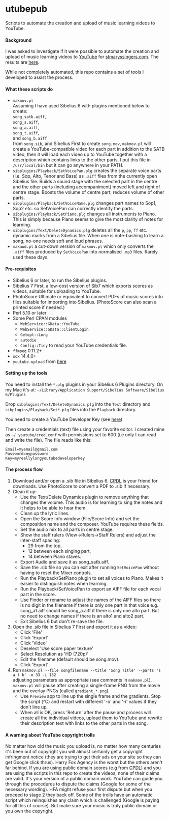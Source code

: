 # utubepub


Scripts to automate the creation and upload of music learning videos to YouTube.

#### Background

I was asked to investigate if it were possible to automate the creation and upload of music learning videos to [YouTube](youtube.com) for [stmaryssingers.com](stmaryssingers.com). The results are [here](http://www.youtube.com/user/StMSSyd).

While not completely automated, this repo contains a set of tools I developed to assist the process.

#### What these scripts do

* `makmov.pl`  
	Assuming I have used Sibelius 6 with plugins mentioned below to create:  
	`song_satb.aiff`,  
	`song_s.aiff`,  
	`song_a.aiff`,  
	`song_t.aiff`,  
	and `song_b.aiff`  
from `song.sib`, 
and Sibelius First to create `song.mov`,
`makmov.pl` will create a YouTube-compatible video for each part in addition to the
SATB video, then it will load each video up to YouTube together with a description
which contains links to the other parts. I put this file in `/usr/local/bin` but it can go anywhere in your PATH.
* `sibplugins/Playback/SetVoicePan.plg` creates the separate voice parts (i.e. Sop, Alto, Tenor and Bass) as `.aiff` files from the currently open Sibelius file. Builds a sound stage with the selected part in the centre and the other parts (including accompaniment) moved left and right of centre stage. Boosts the volume of centre part, reduces volume of other parts.
* `sibplugins/Playback/SetVoiceName.plg` changes part names to Sop1, Sop2 etc. so SetVoicePan can correctly identify the parts.
* `sibplugins/Playback/SetPiano.plg` changes all instruments to Piano. This is simply because Piano seems to give the most clarity of notes for learning.
* `sibplugins/Text/DeleteDynamics.plg` deletes all the `p`, `pp`, `ff` etc. dynamic marks from a Sibelius file. When one is note-bashing to learn a song, no-one needs soft and loud phrases.
* `makaud.pl` a cut-down version of `makmov.pl` which only converts the `.aiff` files produced by `SetVoicePan` into normalised `.mp3` files. Rarely used these days.
 
#### Pre-requisites
* Sibelius 6 or later, to run the Sibelius plugins.
* Sibelius 7 First, a low-cost version of Sib7 which exports scores as videos, suitable for uploading to YouTube.
* PhotoScore Ultimate or equivalent to convert PDFs of music scores into files suitable for importing into Sibelius. (PhotoScore can also scan a printed score if needed.)
* Perl 5.10 or later
* Some Perl CPAN modules
	* `WebService::GData::YouTube`
	* `WebService::GData::ClientLogin`
	* `Getopt::Long`
	* `autodie`
	* `Config::Tiny` to read your YouTube credentials file.
* `ffmpeg` 0.11.2+
* `sox` 14.4.0+
* `youtube-upload` from [here](http://code.google.com/p/youtube-upload)

#### Setting up the tools
You need to install the `*.plg` plugins in your Sibelius 6 Plugins directory. On my Mac it's at:
`~/Library/Application Support/Sibelius Software/Sibelius 6/Plugins`

Drop `sibplugins/Text/DeleteDynamics.plg` into the `Text` directory and `sibplugins/Playback/Set*.plg` files into the `Playback` directory.

You need to create a YouTube Developer Key (see [here](https://developers.google.com/youtube/2.0/developers_guide_protocol_uploading_videos))

Then create a credentials (text) file using your favorite editor. I created mine as `~/.youtube/cred.conf` with permissions set to 600 (i.e only I can read and write the file). The file reads like this:

	Email=myemail@gmail.com
	Password=mypassword
	Key=myreallylongyoutubedeveloperkey
	
#### The process flow
1. Download and/or open a .sib file in Sibelius 6. [CPDL](cpdl.org) is your friend for downloads. Use PhotoScore to convert a PDF to .sib if necessary.
2. Clean it up:
	* Use the Text/Delete Dynamics plugin to remove anything that changes the volume. This audio is for learning to sing the notes and it helps to be able to hear them.
	* Clean up the lyric lines.
	* Open the Score Info window (File/Score Info) and set the composition name and the composer. YouTube requires these fields.
	* Set the audio mix to all parts in centre stage.
	* Show the staff rulers (View-&gt;Rulers-&gt;Staff Rulers) and adjust the inter-staff spacing:
		* 29 from the top,
		* 12 between each singing part,
		* 14 between Piano staves.
	* Export Audio and save it as song_satb.aiff.
	* Save the .sib file so you can exit after running `SetVoicePan` without having to reset the Mixer controls.
	* Run the Playback/SetPiano plugin to set all voices to Piano. Makes it easier to distinguish notes when learning.
	* Run the Playback/SetVoicePan to export an AIFF file for each vocal part in the score.
	* Use Finder or rename to adjust the names of the AIFF files so there is no digit in the filename if there is only one part in that voice e.g. song_a1.aiff should be song_a.aiff if there is only one alto part. But no need to change names if there is an alto1 and alto2 part.
	* Exit Sibelius 6 but don't re-save the file.
3. Open the .sib file in Sibelius 7 First and export it as a video:
	* Click 'File'
	* Click 'Export'
	* Click 'Video'
	* Deselect 'Use score paper texture'
	* Select Resolution as 'HD (720p)'
	* Edit the filename (default should be song.mov).
	* Click 'Export'
4. Run `makmov.pl --file songfilename --title 'Song Title' --parts 's a t b' -o 33 -i 132`  
adjusting parameters as appropriate (see comments in `makmov.pl`). `makmov.pl` will pause after creating a single-frame PNG from the movie and the overlay PNGs (called `gradient_*.png`).
	* Use `Preview` app to line up the single frame and the gradients. Stop the script (^C) and restart with different '-o' and '-i' values if they don't line up.
	* When all is OK, press 'Return' after the pause and process will create all the individual videos, upload them to YouTube and rewrite their description text with links to the other parts in the song.

#### A warning about YouTube copyright trolls
No matter how old the music you upload is, no matter how many centuries it's been out of copyright you will almost certainly get a copyright infringment notice (they are trying to get their ads on your site so they can get Google click thrus). Harry Fox Agency is the worst but the others aren't far behind. If you are using public domain scores (e.g from [CPDL](cpdl.org)) and you are using the scripts in this repo to create the videos, none of their claims are valid. It's your version of a public domain work. YouTube can guide you through the procedures to dispute the claims (Google for some of the necessary wording). HFA might refuse your first dispute but when you proceed to stage 2 they back off. Some of the trolls have an automatic script which relinquishes any claim which is challenged (Google is paying for all this of course). But make sure your music is truly public domain or you own the copyright.





